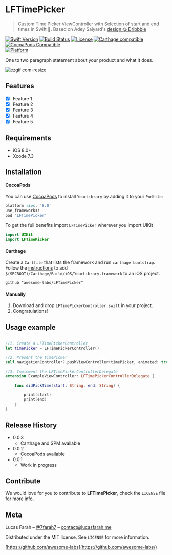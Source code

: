 # LFTimePicker
> Custom Time Picker ViewController with Selection of start and end times in Swift :large_orange_diamond:. Based on Adey Salyard's [design @ Dribbble](https://dribbble.com/shots/1780596-Time-Picker)

[![Swift Version][swift-image]][swift-url]
[![Build Status][travis-image]][travis-url]
[![License][license-image]][license-url]
[![Carthage compatible](https://img.shields.io/badge/Carthage-compatible-4BC51D.svg?style=flat)](https://github.com/Carthage/Carthage)
[![CocoaPods Compatible](https://img.shields.io/cocoapods/v/LFTimePicker.svg)](https://img.shields.io/cocoapods/v/LFTimePicker.svg)  
[![Platform](https://img.shields.io/cocoapods/p/LFTimePicker.svg?style=flat)](http://cocoapods.org/pods/LFTimePicker)

One to two paragraph statement about your product and what it does.

![ezgif com-resize](https://cloud.githubusercontent.com/assets/6511079/15739765/6f8cd774-2866-11e6-9913-2bdd9f9176c4.gif)

## Features

- [x] Feature 1
- [x] Feature 2
- [x] Feature 3
- [x] Feature 4
- [x] Feature 5

## Requirements

- iOS 8.0+
- Xcode 7.3

## Installation

#### CocoaPods
You can use [CocoaPods](http://cocoapods.org/) to install `YourLibrary` by adding it to your `Podfile`:

```ruby
platform :ios, '8.0'
use_frameworks!
pod 'LFTimePicker'
```

To get the full benefits import `LFTimePicker` wherever you import UIKit

``` swift
import UIKit
import LFTimePicker
```

#### Carthage
Create a `Cartfile` that lists the framework and run `carthage bootstrap`. Follow the [instructions](https://github.com/Carthage/Carthage#if-youre-building-for-ios) to add `$(SRCROOT)/Carthage/Build/iOS/YourLibrary.framework` to an iOS project.

```
github "awesome-labs/LFTimePicker"
```
#### Manually
1. Download and drop ```LFTimePickerController.swift``` in your project.  
2. Congratulations!  

## Usage example

```swift

//1. Create a LFTimePickerController
let timePicker = LFTimePickerController()

//2. Present the timePicker
self.navigationController?.pushViewController(timePicker, animated: true)

//3. Implement the LFTimePickerControllerDelegate
extension ExampleViewController: LFTimePickerControllerDelegate {

	func didPickTime(start: String, end: String) {

		print(start)
		print(end)
	}
}
```

## Release History

* 0.0.3
    * Carthage and SPM available
* 0.0.2
    * CocoaPods available
* 0.0.1
    * Work in progress

## Contribute

We would love for you to contribute to **LFTimePicker**, check the ``LICENSE`` file for more info.

## Meta

Lucas Farah – [@7farah7](https://twitter.com/7farah7) – contact@lucasfarah.me

Distributed under the MIT license. See ``LICENSE`` for more information.

[https://github.com/awesome-labs](https://github.com/awesome-labs/)

[swift-image]:https://img.shields.io/badge/swift-3.0-orange.svg
[swift-url]: https://swift.org/
[license-image]: https://img.shields.io/badge/License-MIT-blue.svg
[license-url]: LICENSE
[travis-image]: https://img.shields.io/travis/dbader/node-datadog-metrics/master.svg?style=flat-square
[travis-url]: https://travis-ci.org/dbader/node-datadog-metrics
[codebeat-image]: https://codebeat.co/badges/c19b47ea-2f9d-45df-8458-b2d952fe9dad
[codebeat-url]: https://codebeat.co/projects/github-com-vsouza-awesomeios-com
